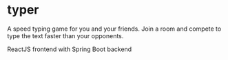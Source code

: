 # typer

A speed typing game for you  and your friends. Join a room and compete to type the text faster than your opponents.

ReactJS frontend with Spring Boot backend
